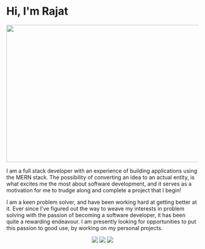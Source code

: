 # Hi, I'm Rajat

<p align="center">
<img src= "https://media.giphy.com/media/XEfobFYazqawdjLt6y/giphy.gif" width="640" height="360"/>
</p>

I am a full stack developer with an experience of building applications using the MERN stack. The possibility of converting an idea to an actual entity, is what excites me the most about software development, and it serves as a motivation for me to trudge along and complete a project that I begin!

I am a keen problem solver, and have been working hard at getting better at it. Ever since I've figured out the way to weave my interests in problem solving with the passion of becoming a software developer, it has been quite a rewarding endeavour. I am presently looking for opportunities to put this passion to good use, by working on my personal projects.

<span align="center">
 
<a href="https://www.linkedin.com/in/rajat--m"><img src="https://img.techpowerup.org/200713/linkedin-box-fill-2.png" /></a>
<a href="https://medium.com/@rajat_m"><img src="https://img.techpowerup.org/200713/medium-fill.png" /></a>
<a href="mailto:rajatm544@gmail"><img src="https://img.techpowerup.org/200713/gmail36.png" /></a>

</span>
                                                
